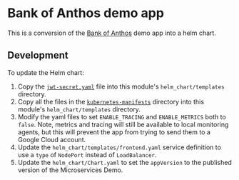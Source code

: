 # Bank of Anthos demo app

This is a conversion of the [Bank of Anthos](https://github.com/GoogleCloudPlatform/bank-of-anthos) demo app into a helm chart.

## Development

To update the Helm chart:

1. Copy the [`jwt-secret.yaml`](https://github.com/GoogleCloudPlatform/bank-of-anthos/blob/master/extras/jwt/jwt-secret.yaml) file into this module's `helm_chart/templates` directory.
1. Copy all the files in the [`kubernetes-manifests`](https://github.com/GoogleCloudPlatform/bank-of-anthos/tree/master/kubernetes-manifests) directory into this module's `helm_chart/templates` directory.
1. Modify the yaml files to set `ENABLE_TRACING` and `ENABLE_METRICS` both to `false`. Note, metrics and tracing will still be available to local monitoring agents, but this will prevent the app from trying to send them to a Google Cloud account.
1. Update the `helm_chart/templates/frontend.yaml` service definition to use a `type` of `NodePort` instead of `LoadBalancer`.
1. Update the `helm_chart/Chart.yaml` to set the `appVersion` to the published version of the Microservices Demo.
